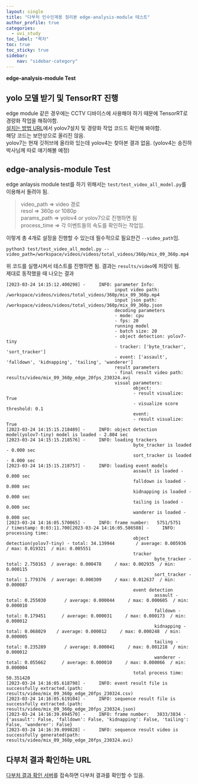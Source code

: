 ```yaml
---
layout: single
title: "다부처 인수인계용 정리본 edge-analysis-module 테스트"
author_profile: true
categories:
  - uvi_study
toc_label: "목차"
toc: true
toc_sticky: true
sidebar:
    nav: "sidebar-category"
---
```


**edge-analysis-module Test**

## yolo 모델 받기 및 TensorRT 진행
edge module 같은 경우에는 CCTV 디바이스에 사용해야 하기 때문에 TensorRT로 경량화 작업을 해줘야함.  
[설치는 방법 URL](https://github.com/JinhaSong/edge-analysis-module/blob/master/docs/yolov7-trt.md)에서 yolov7설치 및 경량화 작업 코드드 확인해 봐야함.  
해당 코드는 보안상으로 올리진 않음.  
yolov7는 현재 깃허브에 올라와 있는데 yolov4는 찾아본 결과 없음. (yolov4는 송진하 박사님께 따로 얘기해볼 예정)

## edge-analysis-module Test
edge anlaysis module test를 하기 위해서는 `test/test_video_all_model.py`를 이용해서 돌려야 됨. 
> video_path => video 경로  
> resol => 360p or 1080p  
> params_path => yolov4 or yolov7으로 진행하면 됨  
> process_time => 각 이벤트들의 속도를 확인하는 작업임.  

이렇게 총 4개로 설정을 진행할 수 있는데 필수적으로 필요한건 `--video_path`임.
```
python3 test/test_video_all_model.py --video_path=/workspace/videos/videos/total_videos/360p/mix_09_360p.mp4
```
위 코드를 실행시켜서 테스트를 진행하면 됨. 결과는 `results/video`에 저장이 됨.  
제대로 동작했을 때 나오는 결과  
```
[2023-03-24 14:15:12.400298] -     INFO: parameter Info:
                                         input video path: /workspace/videos/videos/total_videos/360p/mix_09_360p.mp4
                                         input json path: /workspace/videos/videos/total_videos/360p/mix_09_360p.json
                                         decoding parameters
                                         - mode: cpu
                                         - fps: 20
                                         running model
                                         - batch size: 20
                                         - object detection: yolov7-tiny
                                         - tracker: ['byte_tracker', 'sort_tracker']
                                         - event: ['assault', 'falldown', 'kidnapping', 'tailing', 'wanderer']
                                         result parameters
                                         - final result video path: results/video/mix_09_360p_edge_20fps_230324.avi
                                         visual parameters:
                                                object:
                                                - result visualize: True
                                                - visualize score threshold: 0.1
                                                event:
                                                - result visualize: True
[2023-03-24 14:15:15.218489] -     INFO: object detection model(yolov7-tiny) model is loaded - 2.804 sec
[2023-03-24 14:15:15.218576] -     INFO: loading trackers
                                                byte_tracker is loaded - 0.000 sec
                                                sort_tracker is loaded - 0.000 sec
[2023-03-24 14:15:15.218757] -     INFO: loading event models
                                                assault is loaded - 0.000 sec
                                                falldown is loaded - 0.000 sec
                                                kidnapping is loaded - 0.000 sec
                                                tailing is loaded - 0.000 sec
                                                wanderer is loaded - 0.000 sec
[2023-03-24 14:16:05.570065] -     INFO: frame number:   5751/5751      / timestamp: 0:03:11.700[2023-03-24 14:16:05.586588] -     INFO: processing time:
                                                object detection(yolov7-tiny) - total: 34.139944        / average: 0.005936     / max: 0.019321  / min: 0.005551
                                                tracker
                                                        byte_tracker - total: 2.750163  / average: 0.000478     / max: 0.002935  / min: 0.000115
                                                        sort_tracker - total: 1.779376  / average: 0.000309     / max: 0.012637  / min: 0.000087
                                                event detection
                                                        assault - total: 0.255030       / average: 0.000044     / max: 0.000605  / min: 0.000010
                                                        falldown - total: 0.179451      / average: 0.000031     / max: 0.000173  / min: 0.000012
                                                        kidnapping - total: 0.068029    / average: 0.000012     / max: 0.000248  / min: 0.000005
                                                        tailing - total: 0.235289       / average: 0.000041     / max: 0.001218  / min: 0.000012
                                                        wanderer - total: 0.055662      / average: 0.000010     / max: 0.000066  / min: 0.000004
                                                total process time: 50.351420
[2023-03-24 14:16:05.618798] -     INFO: event result file is successfully extracted.(path: results/video/mix_09_360p_edge_20fps_230324.csv)
[2023-03-24 14:16:05.619104] -     INFO: sequence result file is successfully extracted.(path: results/video/mix_09_360p_edge_20fps_230324.json)
[2023-03-24 14:16:39.094570] -     INFO: frame number:   3833/3834 - {'assault': False, 'falldown': False, 'kidnapping': False, 'tailing': False, 'wanderer': False}
[2023-03-24 14:16:39.099828] -     INFO: sequence result video is successfully generated(path: results/video/mix_09_360p_edge_20fps_230324.avi)
```

## 다부처 결과 확인하는 URL
[다부처 결과 확인 서버](mlwyberns.sogang.ac.kr:8777)를 접속하면 다부처 결과를 확인할 수 있음.